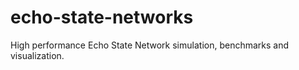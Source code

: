 # echo-state-networks
High performance Echo State Network simulation, benchmarks and visualization.
